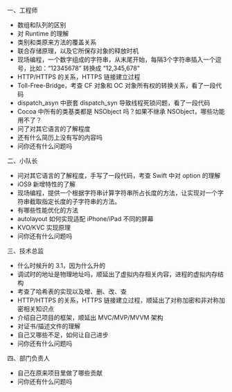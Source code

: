 一、工程师
* 数组和队列的区别
* 对 Runtime 的理解
* 类别和类原来方法的覆盖关系
* 联合存储原理，以及它所保存对象的释放时机
* 现场编程，一个数字组成的字符串，从末尾开始，每隔3个字符串插入一个逗号，比如：“12345678” 转换成 “12,345,678”
* HTTP/HTTPS 的关系，HTTPS 链接建立过程
* Toll-Free-Bridge，考查 CF 对象和 OC 对象所有权的转换关系，看了一段代码
* dispatch_asyn 中嵌套 dispatch_syn 导致线程死锁问题，看了一段代码
* Cocoa 中所有的类基类都是 NSObject 吗？如果不继承 NSObject，哪些功能用不了？
* 问了对其它语言的了解程度
* 还有什么简历上没有写的内容吗
* 问你还有什么问题吗

二、小队长
* 问对其它语言的了解程度，手写了一段代码，考查 Swift 中对 option 的理解
* iOS9 新增特性的了解
* 现场编程，提供一个根据字符串计算字符串所占长度的方法，让实现对一个字符串截取指定长度的子字符串的方法。
* 有哪些性能优化的方法
* autolayout 如何实现适配 iPhone/iPad 不同的屏幕
* KVO/KVC 实现原理
* 问你还有什么问题吗

三、技术总监
* 什么时候升的 3.1，因为什么升的
* 调试时的地址是物理地址吗，顺延出了虚拟内存相关内容，进程的虚拟内存结构
* 考查了哈希表的实现以及增、删、改、查
* HTTP/HTTPS 的关系，HTTPS 链接建立过程，顺延出了对称加密和非对称加密相关知识点
* 介绍自己项目的框架，顺延出 MVC/MVP/MVVM 架构
* 对证书/描述文件的理解
* 自己又哪些不足，如何让自己进步
* 问你还有什么问题吗

四、部门负责人
* 自己在原来项目里做了哪些贡献
* 问你还有什么问题吗




